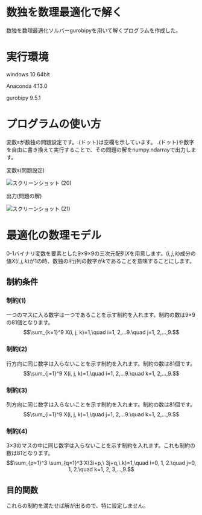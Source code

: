 # 数独を数理最適化で解く
数独を数理最適化ソルバーgurobipyを用いて解くプログラムを作成した。

# 実行環境
windows 10 64bit

Anaconda 4.13.0

gurobipy 9.5.1

# プログラムの使い方
変数sが数独の問題設定です。.(ドット)は空欄を示しています。
.(ドット)や数字を自由に書き換えて実行することで、その問題の解をnumpy.ndarrayで出力します。

変数s(問題設定)

![スクリーンショット (20)](https://user-images.githubusercontent.com/108399244/176651104-b50c96be-b961-4279-aec9-89d8e27dbca4.png)

出力(問題の解)

![スクリーンショット (21)](https://user-images.githubusercontent.com/108399244/176651580-d5258da3-4cb2-463b-8f73-86123d3a77dd.png)

# 最適化の数理モデル
0-1バイナリ変数を要素とした9×9×9の三次元配列$X$を用意します。${(i, j, k)}$成分の値${X(i, j, k)}$が1の時、数独の$i$行$j$列の数字が$k$であることを意味することにします。

## 制約条件
### 制約(1)
一つのマスに入る数字は一つであることを示す制約を入れます。制約の数は9×9の81個となります。
$$\sum_{k=1}^9 X(i, j, k)=1,\quad i=1, 2,...9.\quad j=1, 2,...,9.$$

### 制約(2)
行方向に同じ数字は入らないことを示す制約を入れます。制約の数は81個です。
$$\sum_{j=1}^9 X(i, j, k)=1,\quad i=1, 2,...9.\quad k=1, 2,...,9.$$

### 制約(3)
列方向に同じ数字は入らないことを示す制約を入れます。制約の数は81個です。
$$\sum_{i=1}^9 X(i, j, k)=1,\quad j=1, 2,...9.\quad k=1, 2,...,9.$$

### 制約(4)
3×3のマスの中に同じ数字は入らないことを示す制約を入れます。これも制約の数は81となります。
$$\sum_{p=1}^3 \sum_{q=1}^3 X(3i+p,\ 3j+q,\ k)=1,\quad i=0, 1, 2.\quad j=0, 1, 2.\quad k=1, 2, 3,...,9.$$

## 目的関数
これらの制約を満たせば解が出るので、特に設定しません。
